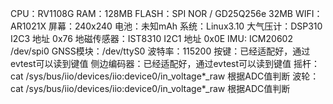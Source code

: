 CPU：RV1108G
RAM：128MB
FLASH：SPI NOR / GD25Q256e 32MB
WIFI：AR1021X
屏幕：240x240
电池：未知mAh
系统：Linux3.10
大气压计：DSP310 I2C3 地址 0x76
地磁传感器：IST8310 I2C1 地址 0x0E
IMU: ICM20602 /dev/spi0
GNSS模块：/dev/ttyS0 波特率：115200
按键：已经适配好，通过evtest可以读到键值
侧边编码器：已经适配好，通过evtest可以读到键值
摇杆：cat /sys/bus/iio/devices/iio:device0/in_voltage*_raw 根据ADC值判断
波轮：cat /sys/bus/iio/devices/iio:device0/in_voltage*_raw 根据ADC值判断
